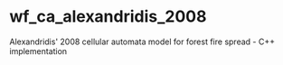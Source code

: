 # wf_ca_alexandridis_2008
Alexandridis' 2008 cellular automata model for forest fire spread - C++ implementation
